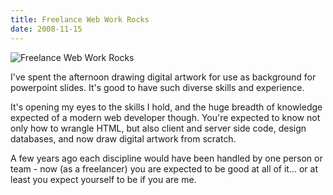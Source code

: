 ```yaml
---
title: Freelance Web Work Rocks
date: 2008-11-15
---
```


![Freelance Web Work Rocks](https://source.unsplash.com/dUPDhdeCN84/1600x900)

I've spent the afternoon drawing digital artwork for use as background for powerpoint slides. It's good to have such diverse skills and experience.

It's opening my eyes to the skills I hold, and the huge breadth of knowledge expected of a modern web developer though. You're expected to know not only how to wrangle HTML, but also client and server side code, design databases, and now draw digital artwork from scratch.

A few years ago each discipline would have been handled by one person or team - now (as a freelancer) you are expected to be good at all of it... or at least you expect yourself to be if you are me.